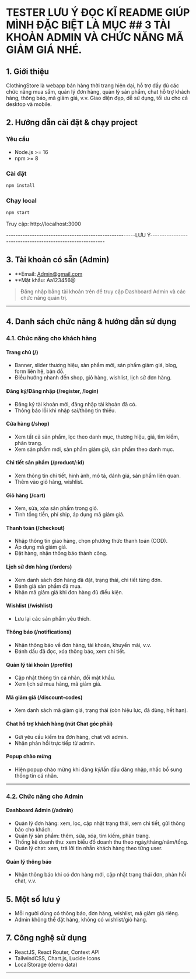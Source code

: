 # TESTER LƯU Ý ĐỌC KĨ README GIÚP MÌNH ĐẶC BIỆT LÀ MỤC ## 3 TÀI KHOẢN ADMIN VÀ CHỨC NĂNG MÃ GIẢM GIÁ NHÉ. 

## 1. Giới thiệu
ClothingStore là webapp bán hàng thời trang hiện đại, hỗ trợ đầy đủ các chức năng mua sắm, quản lý đơn hàng, quản lý sản phẩm, chat hỗ trợ khách hàng, thông báo, mã giảm giá, v.v. Giao diện đẹp, dễ sử dụng, tối ưu cho cả desktop và mobile.


## 2. Hướng dẫn cài đặt & chạy project

### Yêu cầu
- Node.js >= 16
- npm >= 8

### Cài đặt
```bash
npm install
```

### Chạy local
```bash
npm start
```
Truy cập: http://localhost:3000



-------------------------------------------------------LƯU Ý----------------------------------------------------------
## 3. Tài khoản có sẵn (Admin)

- **Email: Admin@gmail.com
- **Mật khẩu: Aa123456@

> Đăng nhập bằng tài khoản trên để truy cập Dashboard Admin và các chức năng quản trị.

-----------------------------------------------------------------------------------------------------------------
## 4. Danh sách chức năng & hướng dẫn sử dụng

### 4.1. Chức năng cho khách hàng

#### Trang chủ (/)  
- Banner, slider thương hiệu, sản phẩm mới, sản phẩm giảm giá, blog, form liên hệ, bản đồ.
- Điều hướng nhanh đến shop, giỏ hàng, wishlist, lịch sử đơn hàng.

#### Đăng ký/Đăng nhập (/register, /login)
- Đăng ký tài khoản mới, đăng nhập tài khoản đã có.
- Thông báo lỗi khi nhập sai/thông tin thiếu.

#### Cửa hàng (/shop)
- Xem tất cả sản phẩm, lọc theo danh mục, thương hiệu, giá, tìm kiếm, phân trang.
- Xem sản phẩm mới, sản phẩm giảm giá, sản phẩm theo danh mục.

#### Chi tiết sản phẩm (/product/:id)
- Xem thông tin chi tiết, hình ảnh, mô tả, đánh giá, sản phẩm liên quan.
- Thêm vào giỏ hàng, wishlist.

#### Giỏ hàng (/cart)
- Xem, sửa, xóa sản phẩm trong giỏ.
- Tính tổng tiền, phí ship, áp dụng mã giảm giá.

#### Thanh toán (/checkout)
- Nhập thông tin giao hàng, chọn phương thức thanh toán (COD).
- Áp dụng mã giảm giá.
- Đặt hàng, nhận thông báo thành công.

#### Lịch sử đơn hàng (/orders)
- Xem danh sách đơn hàng đã đặt, trạng thái, chi tiết từng đơn.
- Đánh giá sản phẩm đã mua.
- Nhận mã giảm giá khi đơn hàng đủ điều kiện.

#### Wishlist (/wishlist)
- Lưu lại các sản phẩm yêu thích.

#### Thông báo (/notifications)
- Nhận thông báo về đơn hàng, tài khoản, khuyến mãi, v.v.
- Đánh dấu đã đọc, xóa thông báo, xem chi tiết.

#### Quản lý tài khoản (/profile)
- Cập nhật thông tin cá nhân, đổi mật khẩu.
- Xem lịch sử mua hàng, mã giảm giá.

#### Mã giảm giá (/discount-codes)
- Xem danh sách mã giảm giá, trạng thái (còn hiệu lực, đã dùng, hết hạn).

#### Chat hỗ trợ khách hàng (nút Chat góc phải)
- Gửi yêu cầu kiểm tra đơn hàng, chat với admin.
- Nhận phản hồi trực tiếp từ admin.

#### Popup chào mừng
- Hiện popup chào mừng khi đăng ký/lần đầu đăng nhập, nhắc bổ sung thông tin cá nhân.

---

### 4.2. Chức năng cho Admin

#### Dashboard Admin (/admin)
- Quản lý đơn hàng: xem, lọc, cập nhật trạng thái, xem chi tiết, gửi thông báo cho khách.
- Quản lý sản phẩm: thêm, sửa, xóa, tìm kiếm, phân trang.
- Thống kê doanh thu: xem biểu đồ doanh thu theo ngày/tháng/năm/tổng.
- Quản lý chat: xem, trả lời tin nhắn khách hàng theo từng user.

#### Quản lý thông báo
- Nhận thông báo khi có đơn hàng mới, cập nhật trạng thái đơn, phản hồi chat, v.v.



## 5. Một số lưu ý
- Mỗi người dùng có thông báo, đơn hàng, wishlist, mã giảm giá riêng.
- Admin không thể đặt hàng, không có wishlist/giỏ hàng.



## 7. Công nghệ sử dụng
- ReactJS, React Router, Context API
- TailwindCSS, Chart.js, Lucide Icons
- LocalStorage (demo data)

---

